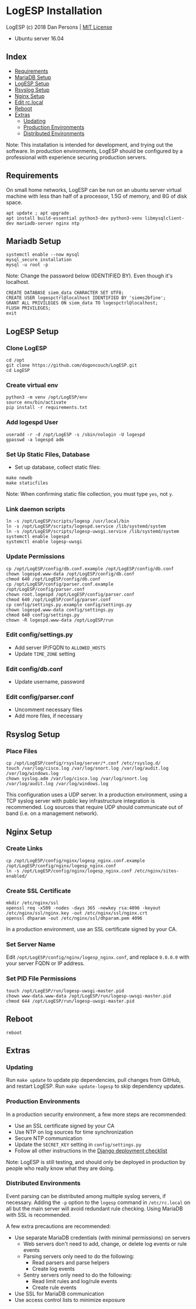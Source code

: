 # LogESP Installation
LogESP (c) 2018 Dan Persons | [MIT License](../LICENSE)

- Ubuntu server 16.04

## Index

- [Requirements](#requirements)
- [MariaDB Setup](#mariadb-setup)
- [LogESP Setup](#logesp-setup)
- [Rsyslog Setup](#rsyslog-setup)
- [Nginx Setup](#nginx-setup)
- [Edit rc.local](#edit-rclocal)
- [Reboot](#reboot)
- [Extras](#extras)
  - [Updating](#updating)
  - [Production Environments](#production-environments)
  - [Distributed Environments](#distributed-environments)

Note: This installation is intended for development, and trying out the software. In production environments, LogESP should be configured by a professional with experience securing production servers.

## Requirements
On small home networks, LogESP can be run on an ubuntu server virtual machine with less than half of a processor, 1.5G of memory, and 8G of disk space.
```
apt update ; apt upgrade
apt install build-essential python3-dev python3-venv libmysqlclient-dev mariadb-server nginx ntp
```

## Mariadb Setup
```
systemctl enable --now mysql
mysql_secure_installation
mysql -u root -p
```
Note: Change the password below (IDENTIFIED BY). Even though it's localhost.
```
CREATE DATABASE siem_data CHARACTER SET UTF8;
CREATE USER logespctrl@localhost IDENTIFIED BY 'siems2bfine';
GRANT ALL PRIVILEGES ON siem_data TO logespctrl@localhost;
FLUSH PRIVILEGES;
exit
```

## LogESP Setup
### Clone LogESP
```
cd /opt
git clone https://github.com/dogoncouch/LogESP.git
cd LogESP
```

### Create virtual env
```
python3 -m venv /opt/LogESP/env
source env/bin/activate
pip install -r requirements.txt
```

### Add logespd User
```
useradd -r -d /opt/LogESP -s /sbin/nologin -U logespd
gpasswd -a logespd adm
```

### Set Up Static Files, Database
- Set up database, collect static files:
```
make newdb
make staticfiles
```
Note: When confirming static file collection, you must type `yes`, not `y`.

### Link daemon scripts
```
ln -s /opt/LogESP/scripts/logesp /usr/local/bin
ln -s /opt/LogESP/scripts/logespd.service /lib/systemd/system
ln -s /opt/LogESP/scripts/logesp-uwsgi.service /lib/systemd/system
systemctl enable logespd
systemctl enable logesp-uwsgi
```

### Update Permissions
```
cp /opt/LogESP/config/db.conf.example /opt/LogESP/config/db.conf
chown logespd.www-data /opt/LogESP/config/db.conf
chmod 640 /opt/LogESP/config/db.conf
cp /opt/LogESP/config/parser.conf.example /opt/LogESP/config/parser.conf
chown root.logespd /opt/LogESP/config/parser.conf
chmod 640 /opt/LogESP/config/parser.conf
cp config/settings.py.example config/settings.py
chown logespd.www-data config/settings.py
chmod 640 config/settings.py
chown -R logespd.www-data /opt/LogESP/run
```

### Edit config/settings.py
- Add server IP/FQDN to `ALLOWED_HOSTS`
- Update `TIME_ZONE` setting

### Edit config/db.conf
- Update username, password

### Edit config/parser.conf
- Uncomment necessary files
- Add more files, if necessary

## Rsyslog Setup
### Place Files
```
cp /opt/LogESP/config/rsyslog/server/*.conf /etc/rsyslog.d/
touch /var/log/cisco.log /var/log/snort.log /var/log/audit.log /var/log/windows.log
chown syslog.adm /var/log/cisco.log /var/log/snort.log /var/log/audit.log /var/log/windows.log
```
This configuration uses a UDP server. In a production environment, using a TCP syslog server with public key infrastructure integration is recommended. Log sources that require UDP should communicate out of band (i.e. on a management network).

## Nginx Setup
### Create Links
```
cp /opt/LogESP/config/nginx/logesp_nginx.conf.example /opt/LogESP/config/nginx/logesp_nginx.conf
ln -s /opt/LogESP/config/nginx/logesp_nginx.conf /etc/nginx/sites-enabled/
```

### Create SSL Certificate
```
mkdir /etc/nginx/ssl
openssl req -x509 -nodes -days 365 -newkey rsa:4096 -keyout /etc/nginx/ssl/nginx.key -out /etc/nginx/ssl/nginx.crt
openssl dhparam -out /etc/nginx/ssl/dhparam.pem 4096
```
In a production environment, use an SSL certificate signed by your CA.

### Set Server Name
Edit `/opt/LogESP/config/nginx/logesp_nginx.conf`, and replace `0.0.0.0` with your server FQDN or IP address.

### Set PID File Permissions
```
touch /opt/LogESP/run/logesp-uwsgi-master.pid
chown www-data.www-data /opt/LogESP/run/logesp-uwsgi-master.pid
chmod 644 /opt/LogESP/run/logesp-uwsgi-master.pid
```

## Reboot
```
reboot
```

## Extras
### Updating
Run `make update` to update pip dependencies, pull changes from GitHub, and restart LogESP. Run `make update-logesp` to skip dependency updates.

### Production Environments
In a production security environment, a few more steps are recommended:
- Use an SSL certificate signed by your CA
- Use NTP on log sources for time synchronization
- Secure NTP communication
- Update the `SECRET_KEY` setting in `config/settings.py`
- Follow all other instructions in the [Django deployment checklist](https://docs.djangoproject.com/en/2.0/howto/deployment/checklist/)

Note: LogESP is still testing, and should only be deployed in production by people who really know what they are doing.

### Distributed Environments
Event parsing can be distributed among multiple syslog servers, if necessary. Adding the `-p` option to the `logesp` command in `/etc/rc.local` on all but the main server will avoid redundant rule checking. Using MariaDB with SSL is recommended.

A few extra precautions are recommended:
- Use separate MariaDB credentials (with minimal permissions) on servers
  - Web servers don't need to add, change, or delete log events or rule events
  - Parsing servers only need to do the following:
    - Read parsers and parse helpers
    - Create log events
  - Sentry servers only need to do the following:
    - Read limit rules and log/rule events
    - Create rule events
- Use SSL for MariaDB communication
- Use access control lists to minimize exposure
